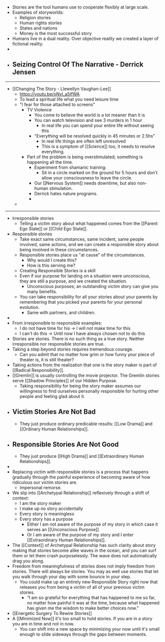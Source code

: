 - Stories are the tool humans use to cooperate flexibly at large scale.
- Examples of storyworlds:
	- Religion stories
	- Human rights stories
	- States and nations
	- Money is the most successful story
- Humans live in a dual reality. Over objective reality we created a layer of fictional reality.
-
- Seizing Control Of The Narrative - Derrick Jensen
	-
- ---
- [[Changing The Story - Llewellyn Vaughan-Lee]]
	- https://youtu.be/oNvl_a5IfWA
	- To lead a spiritual life what you need leisure time
	- "I fear for those attached to screens"
		- TV Violence
			- You come to believe the world is a lot meaner than it is
			- You can watch television and see 3 murders in 1 hour
				- In real life you can spend your entire life without seeing this
			- "Everything will be resolved quickly in 45 minutes or 2.5hs"
				- In real life things are often left unresolved
				- This is a symptom of [[Science]] too, it needs to resolve everything.
		- Part of the problem is being overstimulated; something is happening all the time.
			- Experiment from shamanic training:
				- Sit in a circle marked on the ground for 5 hours and don't allow your consciousness to leave the circle.
			- Our [[Nervous System]] needs downtime, but also non-human stimulation.
			- Derrick hates nature programs.
			-
	-
- ---
- Irresponsible stories
	- Telling a victim story about what happened comes from the [[Parent Ego State]] or [[Child Ego State]].
- Responsible stories
	- Take exact same circumstances, same incident, same people involved, same actions, and we can create a responsible story about being involved in these circumstances.
	- Responsible stories place us "at cause" of the circumstances.
		- Why would I create this?
		- How is this serving me?
	- Creating Responsible Stories is a skill
	- Even if our purpose for landing on a situation were unconscious, they are still a purpose, and we created the situation.
		- Unconscious purposes; an outstanding victim story can give you many benefits.
	- You can take responsibility for all your stories about your parents by remembering that you picked your parents for your personal evolution.
		- Same with partners, and children.
-
- From irresponsible to responsible examples:
	- I do not have time for his -> I will not make time for this
	- I can't do this -> Until now I have always chosen not to do this
- Stories are stories. There is no such thing as a true story. Neither irresponsible nor responsible stories are true.
- Taking a step beyond stories requires tremendous courage.
	- Can you admit that no matter how grim or how funny your piece of theater is, it is still theater?
- Taking actions from the realization that one is the story maker is part of [[Radical Responsibility]].
- [[Gremlin]] is usually controlling the movie projector. The Gremlin stories serve [[Shadow Principles]] of our Hidden Purpose.
	- Taking responsibility for being the story maker assumes our willingness to find ourselves personally responsible for hurting other people and feeling glad about it.
- ## Victim Stories Are Not Bad
	- They just produce ordinary predicable results: [[Low Drama]] and [[Ordinary Human Relationships]].
- ## Responsible Stories Are Not Good
	- They just produce [[High Drama]] and [[Extraordinary Human Relationships]].
-
- Replacing victim with responsible stories is a process that happens gradually through the painful experience of becoming aware of how ridiculous our victim stories are.
	- Impersonal remorse.
- We slip into [[Archetypal Relationship]] reflexively through a shift of context:
	- I am the story maker
	- I make up no story accidentally
	- Every story is meaningless
	- Every story has a purpose
		- Either I am not aware of the purpose of my story in which case it serves an [[Unconscious Purpose]]
		- Or I am aware of the purpose of my story and I enter [[Extraordinary Human Relationships]].
- The [[Context]] of Archetypal Relationship has such clarity about story making that stories become alike waves in the ocean, and you can surf them or let them crash purposelessly. The wave does not automatically drag you along.
- Freedom from meaningfulness of stories does not imply freedom from stories. There will always be stories. You may as well use stories that let you walk through your day with some bounce in your step.
	- You could make up an entirely new Responsible Story right now that releases you from being a victim of all of your previous victim stories.
		- “I am so grateful for everything that has happened to me so far, no matter how painful it was at the time, because what happened has given me the wisdom to make better choices now.”
- [[Energetic Surgery To Rewire Stories]]
- A [[Minimized Now]] it's too small to hold stories. If you are in a story you are in time and not in now.
	- You can shift into a new space by minimizing your now until it's small enough to slide sideways through the gaps between moments.